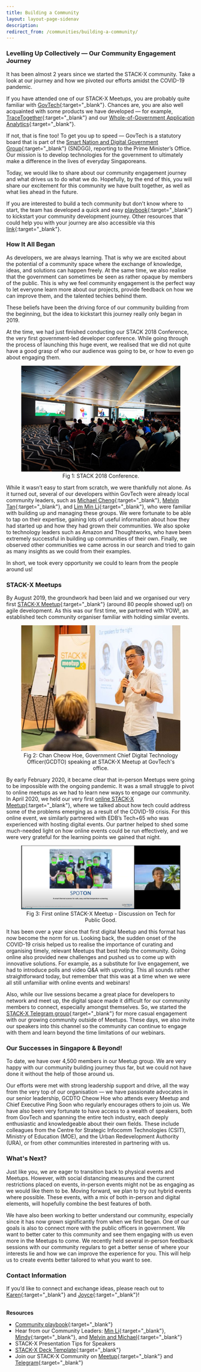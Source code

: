 ```yaml
---
title: Building a Community
layout: layout-page-sidenav
description:
redirect_from: /communities/building-a-community/
---
```


### Levelling Up Collectively — Our Community Engagement Journey

It has been almost 2 years since we started the STACK-X community. Take a look at our journey and how we pivoted our efforts amidst the COVID-19 pandemic.

If you have attended one of our STACK-X Meetups, you are probably quite familiar with [GovTech](https://www.tech.gov.sg/who-we-are/our-role/){:target="_blank"}. Chances are, you are also well acquainted with some products we have developed — for example, [TraceTogether](https://www.developer.tech.gov.sg/technologies/digital-solutions-to-address-covid-19/tracetogether){:target="_blank"} and our [Whole-of-Government Application Analytics](https://www.developer.tech.gov.sg/technologies/analytics/wogaa){:target="_blank"}.

If not, that is fine too! To get you up to speed — GovTech is a statutory board that is part of the [Smart Nation and Digital Government Group](https://www.tech.gov.sg/media/technews/govtech-joins-the-smart-nation-and-digital-government-group){:target="_blank"} (SNDGG), reporting to the Prime Minister’s Office. Our mission is to develop technologies for the government to ultimately make a difference in the lives of everyday Singaporeans.

Today, we would like to share about our community engagement journey and what drives us to do what we do. Hopefully, by the end of this, you will share our excitement for this community we have built together, as well as what lies ahead in the future.

If you are interested to build a tech community but don't know where to start, the team has developed a quick and easy [playbook](/assets/files/community-playbook.pdf){:target="_blank"} to kickstart your community development journey. Other resources that could help you with your journey are also accessible via this [link](resources){:target="_blank"}.

### How It All Began

As developers, we are always learning. That is why we are excited about the potential of a community space where the exchange of knowledge, ideas, and solutions can happen freely. At the same time, we also realise that the government can sometimes be seen as rather opaque by members of the public. This is why we feel community engagement is the perfect way to let everyone learn more about our projects, provide feedback on how we can improve them, and the talented techies behind them.

These beliefs have been the driving force of our community building from the beginning, but the idea to kickstart this journey really only began in 2019.

At the time, we had just finished conducting our STACK 2018 Conference, the very first government-led developer conference. While going through the process of launching this huge event, we realised that we did not quite have a good grasp of who our audience was going to be, or how to even go about engaging them.

<figure style="text-align: center">
  <img
    src="/assets/img/stack-x-journey-stack-2018-conference.png"  
    alt="Fig 1: STACK 2018 Conference."
  />
  <figcaption>Fig 1: STACK 2018 Conference.</figcaption>
</figure>

While it wasn’t easy to start from scratch, we were thankfully not alone. As it turned out, several of our developers within GovTech were already local community leaders, such as [Michael Cheng](https://www.linkedin.com/in/miccheng/){:target="_blank"}, [Melvin Tan](https://www.linkedin.com/in/melvintansl/){:target="_blank"}, and [Lim Min Li](https://www.linkedin.com/in/mllim/){:target="_blank"}, who were familiar with building up and managing these groups. We were fortunate to be able to tap on their expertise, gaining lots of useful information about how they had started up and how they had grown their communities. We also spoke to technology leaders such as Amazon and Thoughtworks, who have been extremely successful in building up communities of their own. Finally, we observed other communities we came across in our search and tried to gain as many insights as we could from their examples.

In short, we took every opportunity we could to learn from the people around us!

### STACK-X Meetups

 By August 2019, the groundwork had been laid and we organised our very first [STACK-X Meetup](https://www.developer.tech.gov.sg/communities/stack-x-meetups/overview.html){:target="_blank"} (around 80 people showed up!) on agile development. As this was our first time, we partnered with YOW!, an established tech community organiser familiar with holding similar events.

<figure style="text-align: center">
  <img
    src="/assets/img/stack-x-journey-cheow-hoe.png"  
    alt="Fig 2: Chan Cheow Hoe, Government Chief Digital Technology Officer speaking at STACK-X Meetup at GovTech's office."
  />
  <figcaption>Fig 2: Chan Cheow Hoe, Government Chief Digital Technology Officer(GCDTO) speaking at STACK-X Meetup at GovTech's office.</figcaption>
</figure>

By early February 2020, it became clear that in-person Meetups were going to be impossible with the ongoing pandemic. It was a small struggle to pivot to online meetups as we had to learn new ways to engage our community. In April 2020, we held our very first [online STACK-X Meetup](https://www.developer.tech.gov.sg/communities/stack-x-meetups/past-webinars/){:target="_blank"}, where we talked about how tech could address some of the problems emerging as a result of the COVID-19 crisis. For this online event, we similarly partnered with EDB’s Tech+65 who was experienced with hosting digital events. Our partner helped to shed some much-needed light on how online events could be run effectively, and we were very grateful for the learning points we gained that night.

<figure style="text-align: center">
  <img
    src="/assets/img/stack-x-journey-tech-for-public-good.png"  
    alt="Fig 3: First online STACK-X Meetup - Discussion on Tech for Public Good."
  />
  <figcaption>Fig 3: First online STACK-X Meetup - Discussion on Tech for Public Good.</figcaption>
</figure>

It has been over a year since that first digital Meetup and this format has now become the norm for us. Looking back, the sudden onset of the COVID-19 crisis helped us to realise the importance of curating and organising timely, relevant Meetups that best help the community. Going online also provided new challenges and pushed us to come up with innovative solutions. For example, as a substitute for live engagement, we had to introduce polls and video Q&A with upvoting. This all sounds rather straightforward today, but remember that this was at a time when we were all still unfamiliar with online events and webinars!

Also, while our live sessions became a great place for developers to network and meet up, the digital space made it difficult for our community members to connect, especially amongst themselves. So, we started the [STACK-X Telegram group](https://go.gov.sg/stackxtelegram){:target="_blank"} for more casual engagement with our growing community outside of Meetups. These days, we also invite our speakers into this channel so the community can continue to engage with them and learn beyond the time limitations of our webinars.

### Our Successes in Singapore & Beyond!

To date, we have over 4,500 members in our Meetup group. We are very happy with our community building journey thus far, but we could not have done it without the help of those around us.

Our efforts were met with strong leadership support and drive, all the way from the very top of our organisation — we have passionate advocates in our senior leadership, GCDTO Cheow Hoe who attends every Meetup and Chief Executive Ping Soon who regularly encourages others to join us. We have also been very fortunate to have access to a wealth of speakers, both from GovTech and spanning the entire tech industry, each deeply enthusiastic and knowledgeable about their own fields. These include colleagues from the Centre for Strategic Infocomm Technologies (CSIT), Ministry of Education (MOE), and the Urban Redevelopment Authority (URA), or from other communities interested in partnering with us.

### What's Next?

Just like you, we are eager to transition back to physical events and Meetups. However, with social distancing measures and the current restrictions placed on events, in-person events might not be as engaging as we would like them to be. Moving forward, we plan to try out hybrid events where possible. These events, with a mix of both in-person and digital elements, will hopefully combine the best features of both.

We have also been working to better understand our community, especially since it has now grown significantly from when we first began. One of our goals is also to connect more with the public officers in government. We want to better cater to this community and see them engaging with us even more in the Meetups to come. We recently held several in-person feedback sessions with our community regulars to get a better sense of where your interests lie and how we can improve the experience for you. This will help us to create events better tailored to what you want to see.

### Contact Information

If you’d like to connect and exchange ideas, please reach out to [Karen](http://linkedin.com/in/karenktl){:target="_blank"} and [Joyce](http://linkedin.com/in/joyce-chng-3399951ba){:target="_blank"}!

<br/>**Resources**

- [Community playbook](resources/community_playbook.pdf){:target="_blank"}
- Hear from our Community Leaders: [Min Li](resources/interview-with-min-li){:target="_blank"}, [Mindy](resources/interview-with-mindy-lim){:target="_blank"}, and [Melvin and Michael](resources/interview-with-melvin-tan-and-michael-cheng){:target="_blank"}
- STACK-X Presentation Tips for Speakers
- [STACK-X Deck Template](resources/STACK-X_deck_template_for_public_use.pptx){:target="_blank"}
- Join our STACK-X Community on [Meetup](https://www.meetup.com/stack-x-by-govtech-singapore){:target="_blank"} and [Telegram](https://go.gov.sg/stackxtelegram){:target="_blank"}
